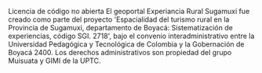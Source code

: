 Licencia de código no abierta
El geoportal Experiancia Rural Sugamuxi fue creado como parte del proyecto 'Espacialidad del turismo rural en la Provincia de Sugamuxi, departamento de Boyacá: Sistematización de experiencias, código SGI. 2718', bajo el convenio interadministrativo entre la Universidad Pedagógica y Tecnológica de Colombia y la Gobernación de Boyacá 2400.
Los derechos administrativos son propiedad del grupo Muisuata y GIMI de la UPTC.
